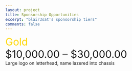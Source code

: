 ```yaml
---
layout: project
title: Sponsorship Opportunities
excerpt: "blair3sat's sponsorship tiers"
comments: false
---
```


<div style="font-size:24pt;color:gold;">Gold</div><div style="font-size:24pt;"> $10,000.00 – $30,000.00</div>
Large logo on letterhead, name lazered into chassis
